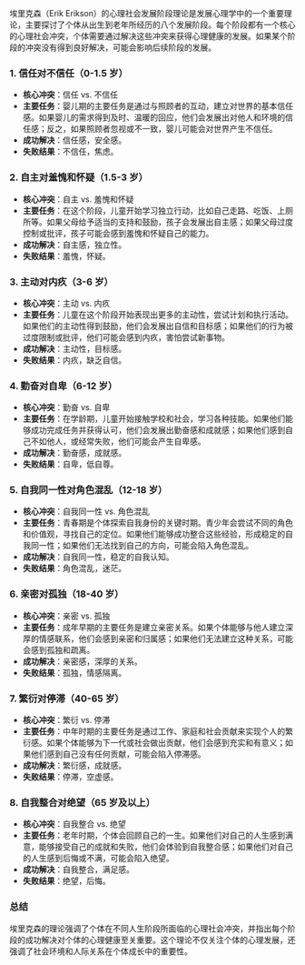 埃里克森（Erik Erikson）的心理社会发展阶段理论是发展心理学中的一个重要理论，主要探讨了个体从出生到老年所经历的八个发展阶段。每个阶段都有一个核心的心理社会冲突，个体需要通过解决这些冲突来获得心理健康的发展。如果某个阶段的冲突没有得到良好解决，可能会影响后续阶段的发展。

### 1. **信任对不信任（0-1.5 岁）**

- **核心冲突**：信任 vs. 不信任
- **主要任务**：婴儿期的主要任务是通过与照顾者的互动，建立对世界的基本信任感。如果婴儿的需求得到及时、温暖的回应，他们会发展出对他人和环境的信任感；反之，如果照顾者忽视或不一致，婴儿可能会对世界产生不信任。
- **成功解决**：信任感，安全感。
- **失败结果**：不信任，焦虑。

### 2. **自主对羞愧和怀疑（1.5-3 岁）**

- **核心冲突**：自主 vs. 羞愧和怀疑
- **主要任务**：在这个阶段，儿童开始学习独立行动，比如自己走路、吃饭、上厕所等。如果父母给予适当的支持和鼓励，孩子会发展出自主感；如果父母过度控制或批评，孩子可能会感到羞愧和怀疑自己的能力。
- **成功解决**：自主感，独立性。
- **失败结果**：羞愧，怀疑。

### 3. **主动对内疚（3-6 岁）**

- **核心冲突**：主动 vs. 内疚
- **主要任务**：儿童在这个阶段开始表现出更多的主动性，尝试计划和执行活动。如果他们的主动性得到鼓励，他们会发展出自信和目标感；如果他们的行为被过度限制或批评，他们可能会感到内疚，害怕尝试新事物。
- **成功解决**：主动性，目标感。
- **失败结果**：内疚，缺乏自信。

### 4. **勤奋对自卑（6-12 岁）**

- **核心冲突**：勤奋 vs. 自卑
- **主要任务**：在学龄期，儿童开始接触学校和社会，学习各种技能。如果他们能够成功完成任务并获得认可，他们会发展出勤奋感和成就感；如果他们感到自己不如他人，或经常失败，他们可能会产生自卑感。
- **成功解决**：勤奋感，成就感。
- **失败结果**：自卑，低自尊。

### 5. **自我同一性对角色混乱（12-18 岁）**

- **核心冲突**：自我同一性 vs. 角色混乱
- **主要任务**：青春期是个体探索自我身份的关键时期。青少年会尝试不同的角色和价值观，寻找自己的定位。如果他们能够成功整合这些经验，形成稳定的自我同一性；如果他们无法找到自己的方向，可能会陷入角色混乱。
- **成功解决**：自我同一性，稳定的自我认知。
- **失败结果**：角色混乱，迷茫。

### 6. **亲密对孤独（18-40 岁）**

- **核心冲突**：亲密 vs. 孤独
- **主要任务**：成年早期的主要任务是建立亲密关系。如果个体能够与他人建立深厚的情感联系，他们会感到亲密和归属感；如果他们无法建立这种关系，可能会感到孤独和疏离。
- **成功解决**：亲密感，深厚的关系。
- **失败结果**：孤独，情感隔离。

### 7. **繁衍对停滞（40-65 岁）**

- **核心冲突**：繁衍 vs. 停滞
- **主要任务**：中年时期的主要任务是通过工作、家庭和社会贡献来实现个人的繁衍感。如果个体能够为下一代或社会做出贡献，他们会感到充实和有意义；如果他们感到自己没有任何贡献，可能会陷入停滞感。
- **成功解决**：繁衍感，成就感。
- **失败结果**：停滞，空虚感。

### 8. **自我整合对绝望（65 岁及以上）**

- **核心冲突**：自我整合 vs. 绝望
- **主要任务**：老年时期，个体会回顾自己的一生。如果他们对自己的人生感到满意，能够接受自己的成就和失败，他们会体验到自我整合感；如果他们对自己的人生感到后悔或不满，可能会陷入绝望。
- **成功解决**：自我整合，满足感。
- **失败结果**：绝望，后悔。

### 总结

埃里克森的理论强调了个体在不同人生阶段所面临的心理社会冲突，并指出每个阶段的成功解决对个体的心理健康至关重要。这个理论不仅关注个体的心理发展，还强调了社会环境和人际关系在个体成长中的重要性。
